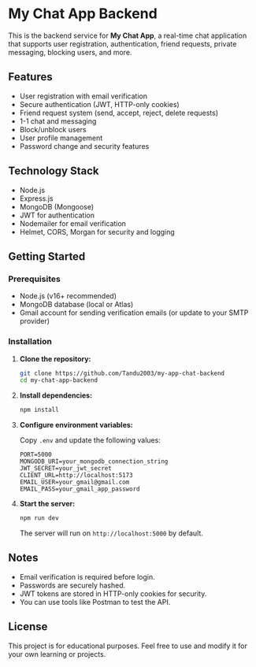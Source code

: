 # My Chat App Backend

This is the backend service for **My Chat App**, a real-time chat application that supports user registration, authentication, friend requests, private messaging, blocking users, and more.

## Features

- User registration with email verification
- Secure authentication (JWT, HTTP-only cookies)
- Friend request system (send, accept, reject, delete requests)
- 1-1 chat and messaging
- Block/unblock users
- User profile management
- Password change and security features

## Technology Stack

- Node.js
- Express.js
- MongoDB (Mongoose)
- JWT for authentication
- Nodemailer for email verification
- Helmet, CORS, Morgan for security and logging

## Getting Started

### Prerequisites

- Node.js (v16+ recommended)
- MongoDB database (local or Atlas)
- Gmail account for sending verification emails (or update to your SMTP provider)

### Installation

1. **Clone the repository:**

   ```bash
   git clone https://github.com/Tandu2003/my-app-chat-backend
   cd my-chat-app-backend
   ```

2. **Install dependencies:**

   ```bash
   npm install
   ```

3. **Configure environment variables:**

   Copy `.env` and update the following values:

   ```
   PORT=5000
   MONGODB_URI=your_mongodb_connection_string
   JWT_SECRET=your_jwt_secret
   CLIENT_URL=http://localhost:5173
   EMAIL_USER=your_gmail@gmail.com
   EMAIL_PASS=your_gmail_app_password
   ```

4. **Start the server:**
   ```bash
   npm run dev
   ```
   The server will run on `http://localhost:5000` by default.

## Notes

- Email verification is required before login.
- Passwords are securely hashed.
- JWT tokens are stored in HTTP-only cookies for security.
- You can use tools like Postman to test the API.

## License

This project is for educational purposes. Feel free to use and modify it for your own learning or projects.
